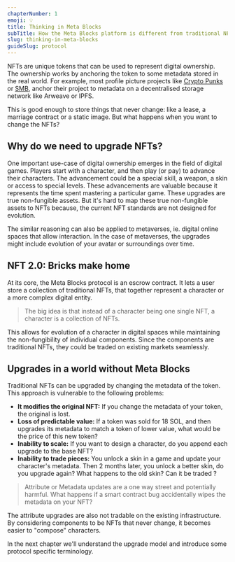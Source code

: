 ```yaml
---
chapterNumber: 1
emoji: 💡
title: Thinking in Meta Blocks
subTitle: How the Meta Blocks platform is different from traditional NFT
slug: thinking-in-meta-blocks
guideSlug: protocol
---
```

NFTs are unique tokens that can be used to represent digital ownership. The ownership works by anchoring the token to some metadata stored in the real world. For example, most profile picture projects like [Crypto Punks](https://www.larvalabs.com/cryptopunks) or [SMB](https://solanamonkey.business/), anchor their project to metadata on a decentralised storage network like Arweave or IPFS.

This is good enough to store things that never change: like a lease, a marriage contract or a static image. But what happens when you want to change the NFTs?

## Why do we need to upgrade NFTs?

One important use-case of digital ownership emerges in the field of digital games. Players start with a character, and then play (or pay) to advance their characters. The advancement could be a special skill, a weapon, a skin or access to special levels. These advancements are valuable because it represents the time spent mastering a particular game. These upgrades are true non-fungible assets. But it's hard to map these true non-fungible assets to NFTs because, the current NFT standards are not designed for evolution.

The similar reasoning can also be applied to metaverses, ie. digital online spaces that allow interaction. In the case of metaverses, the upgrades might include evolution of your avatar or surroundings over time.

## NFT 2.0: Bricks make home

At its core, the Meta Blocks protocol is an escrow contract. It lets a user store a collection of traditional NFTs, that together represent a character or a more complex digital entity.

> The big idea is that instead of a character being one single NFT, a character is a collection of NFTs.

This allows for evolution of a character in digital spaces while maintaining the non-fungibility of individual components. Since the components are traditional NFTs, they could be traded on existing markets seamlessly. 

## Upgrades in a world without Meta Blocks

Traditional NFTs can be upgraded by changing the metadata of the token. This approach is vulnerable to the following problems:

* **It modifies the original NFT:** If you change the metadata of your token, the original is lost. 
* **Loss of predictable value:** If a token was sold for 18 SOL, and then upgrades its metadata to match a token of lower value, what would be the price of this new token? 
* **Inability to scale:** If you want to design a character, do you append each upgrade to the base NFT?
* **Inability to trade pieces:** You unlock a skin in a game and update your character's metadata. Then 2 months later, you unlock a better skin, do you upgrade again? What happens to the old skin? Can it be traded ?

> Attribute or Metadata updates are a one way street and potentially harmful. What happens if a smart contract bug accidentally wipes the metadata on your NFT? 

The attribute upgrades are also not tradable on the existing infrastructure. By considering components to be NFTs that never change, it becomes easier to "compose" characters.

In the next chapter we'll understand the upgrade model and introduce some protocol specific terminology.